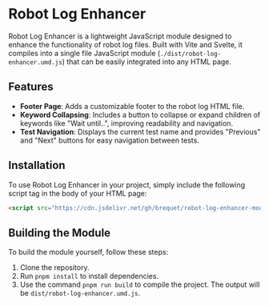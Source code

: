# Robot Log Enhancer

Robot Log Enhancer is a lightweight JavaScript module designed to enhance the functionality of robot log files. Built with Vite and Svelte, it compiles into a single file JavaScript module (`./dist/robot-log-enhancer.umd.js`) that can be easily integrated into any HTML page.

## Features

- **Footer Page**: Adds a customizable footer to the robot log HTML file.
- **Keyword Collapsing**: Includes a button to collapse or expand children of keywords like "Wait until..", improving readability and navigation.
- **Test Navigation**: Displays the current test name and provides "Previous" and "Next" buttons for easy navigation between tests.

## Installation

To use Robot Log Enhancer in your project, simply include the following script tag in the body of your HTML page:

```html
<script src="https://cdn.jsdelivr.net/gh/brequet/robot-log-enhancer-module/dist/robot-log-enhancer.umd.js"></script>
```

## Building the Module

To build the module yourself, follow these steps:

1. Clone the repository.
2. Run `pnpm install` to install dependencies.
3. Use the command `pnpm run build` to compile the project. The output will be `dist/robot-log-enhancer.umd.js`.
